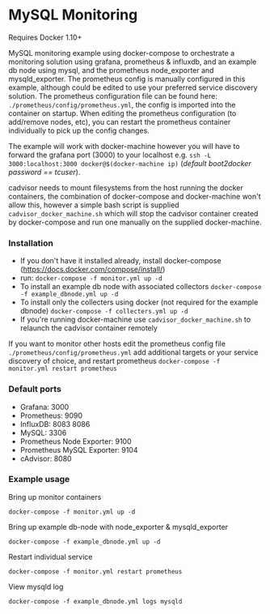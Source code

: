 # MySQL Monitoring

Requires Docker 1.10+

MySQL monitoring example using docker-compose to orchestrate a monitoring solution using grafana, prometheus & influxdb, and an example db node using mysql, and the prometheus node_exporter and mysqld_exporter.  The prometheus config is manually configured in this example, although could be edited to use your preferred service discovery solution.  The prometheus configuration file can be found here: `./prometheus/config/prometheus.yml`, the config is imported into the container on startup.  When editing the prometheus configuration (to add/remove nodes, etc), you can restart the prometheus container individually to pick up the config changes.

The example will work with docker-machine however you will have to forward the grafana port (3000) to your localhost e.g. `ssh -L 3000:localhost:3000 docker@$(docker-machine ip)` (_default boot2docker password == tcuser_).

cadvisor needs to mount filesystems from the host running the docker containers, the combination of docker-compose and docker-machine won't allow this, however a simple bash script is supplied `cadvisor_docker_machine.sh` which will stop the cadvisor container created by docker-compose and run one manually on the supplied docker-machine.

### Installation
* If you don't have it installed already, install docker-compose (https://docs.docker.com/compose/install/)
* run: `docker-compose -f monitor.yml up -d`
* To install an example db node with associated collectors `docker-compose -f example_dbnode.yml up -d`
* To install only the collecters using docker (not required for the example dbnode) `docker-compose -f collecters.yml up -d`
* If you're running docker-machine use `cadvisor_docker_machine.sh` to relaunch the cadvisor container remotely

If you want to monitor other hosts edit the prometheus config file `./prometheus/config/prometheus.yml` add additional targets or your service discovery of choice, and restart prometheus `docker-compose -f monitor.yml restart prometheus`

### Default ports
* Grafana: 3000
* Prometheus: 9090
* InfluxDB: 8083 8086
* MySQL: 3306
* Prometheus Node Exporter: 9100
* Prometheus MySQL Exporter: 9104
* cAdvisor: 8080

### Example usage

Bring up monitor containers
```
docker-compose -f monitor.yml up -d
```

Bring up example db-node with node_exporter & mysqld_exporter
```
docker-compose -f example_dbnode.yml up -d
```

Restart individual service
```
docker-compose -f monitor.yml restart prometheus
```

View mysqld log 
```
docker-compose -f example_dbnode.yml logs mysqld
```
